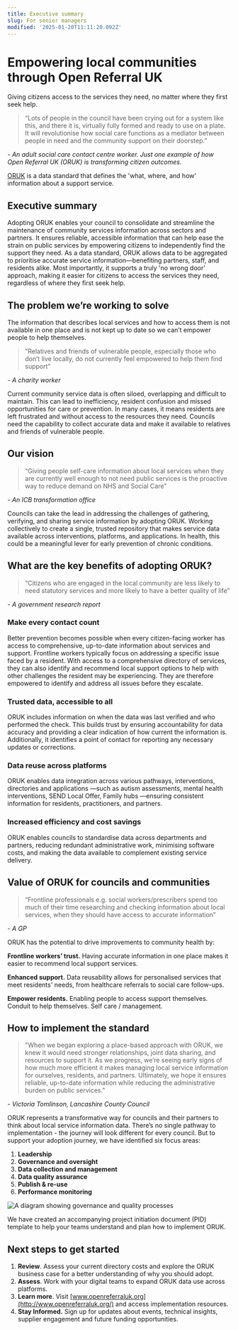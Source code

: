 ```yaml
---
title: Executive summary
slug: For senior managers
modified: '2025-01-20T11:11:20.092Z'
---
```


# Empowering local communities through Open Referral UK

Giving citizens access to the services they need, no matter where they first seek help.

> “Lots of people in the council have been crying out for a system like this, and there it is, virtually fully formed and ready to use on a plate. It will revolutionise how social care functions as a mediator between people in need and the community support on their doorstep.”

<cite>- An adult social care contact centre worker. Just one example of how Open Referral UK (ORUK) is transforming citizen outcomes.</cite>

[ORUK](https://www.gov.uk/government/publications/open-standards-for-government/record-and-share-information-about-public-services-in-local-authorities) is a data standard that defines the 'what, where, and how' information about a support service.

## Executive summary

Adopting ORUK enables your council to consolidate and streamline the maintenance of community services information across sectors and partners. It ensures reliable, accessible information that can help ease the strain on public services by empowering citizens to independently find the support they need. As a data standard, ORUK allows data to be aggregated to prioritise accurate service information—benefiting partners, staff, and residents alike. Most importantly, it supports a truly 'no wrong door' approach, making it easier for citizens to access the services they need, regardless of where they first seek help.

## The problem we’re working to solve

The information that describes local services and how to access them is not available in one place and is not kept up to date so we can’t empower people to help themselves.

> “Relatives and friends of vulnerable people, especially those who don’t live locally, do not currently feel empowered to help them find support”

<cite>- A charity worker</cite>

Current community service data is often siloed, overlapping and difficult to maintain. This can lead to inefficiency, resident confusion and missed opportunities for care or prevention. In many cases, it means residents are left frustrated and without access to the resources they need. Councils need the capability to collect accurate data and make it available to relatives and friends of vulnerable people.

## Our vision

> “Giving people self-care information about local services when they are currently well enough to not need public services is the proactive way to reduce demand on NHS and Social Care”

<cite>- An ICB transformation office</cite>

Councils can take the lead in addressing the challenges of gathering, verifying, and sharing service information by adopting ORUK. Working collectively to create a single, trusted repository that makes service data available across interventions, platforms, and applications. In health, this could be a meaningful lever for early prevention of chronic conditions.

## What are the key benefits of adopting ORUK?

> “Citizens who are engaged in the local community are less likely to need statutory services and more likely to have a better quality of life”

<cite>- A government research report</cite>

### Make every contact count

Better prevention becomes possible when every citizen-facing worker has access to comprehensive, up-to-date information about services and support. Frontline workers typically focus on addressing a specific issue faced by a resident. With access to a comprehensive directory of services, they can also identify and recommend local support options to help with other challenges the resident may be experiencing. They are therefore empowered to identify and address all issues before they escalate.

### Trusted data, accessible to all

ORUK includes information on when the data was last verified and who performed the check. This builds trust by ensuring accountability for data accuracy and providing a clear indication of how current the information is. Additionally, it identifies a point of contact for reporting any necessary updates or corrections.

### Data reuse across platforms

ORUK enables data integration across various pathways, interventions, directories and applications —such as autism assessments, mental health interventions, SEND Local Offer, Family hubs —ensuring consistent information for residents, practitioners, and partners.

### Increased efficiency and cost savings

ORUK enables councils to standardise data across departments and partners, reducing redundant administrative work, minimising software costs, and making the data available to complement existing service delivery.

## Value of ORUK for councils and communities

> “Frontline professionals e.g. social workers/prescribers spend too much of their time researching and checking information about local services, when they should have access to accurate information”

<cite>- A GP</cite>

ORUK has the potential to drive improvements to community health by:

**Frontline workers’ trust.** Having accurate information in one place makes it easier to recommend local support services.

**Enhanced support.** Data reusability allows for personalised services that meet residents' needs, from healthcare referrals to social care follow-ups.

**Empower residents.** Enabling people to access support themselves. Conduit to help themselves. Self care / management.

## How to implement the standard

> "When we began exploring a place-based approach with ORUK, we knew it would need stronger relationships, joint data sharing, and resources to support it. As we progress, we’re seeing early signs of how much more efficient it makes managing local service information for ourselves, residents, and partners. Ultimately, we hope it ensures reliable, up-to-date information while reducing the administrative burden on public services."

<cite>- Victoria Tomlinson, Lancashire County Council</cite>

ORUK represents a transformative way for councils and their partners to think about local service information data. There’s no single pathway to implementation - the journey will look different for every council. But to support your adoption journey, we have identified six focus areas:

1. **Leadership**
2. **Governance and oversight**
3. **Data collection and management**
4. **Data quality assurance**
5. **Publish & re-use**
6. **Performance monitoring**

![A diagram showing governance and quality processes](/adopt/leadership.png 'Leadership')

We have created an accompanying project initiation document (PID) template to help your teams understand and plan how to implement ORUK.

## Next steps to get started

1. **Review**. Assess your current directory costs and explore the ORUK business case for a better understanding of why you should adopt.
2. **Assess**. Work with your digital teams to expand ORUK data use across platforms.
3. **Learn more**. Visit [www.openreferraluk.org](http://www.openreferraluk.org/) and access implementation resources.
4. **Stay Informed.** Sign up for updates about events, technical insights, supplier engagement and future funding opportunities.
